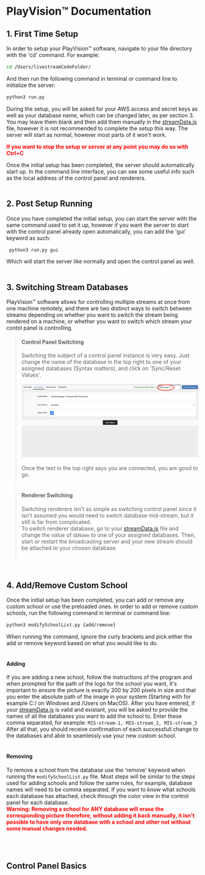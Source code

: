 PlayVision™ Documentation
=================

## 1. First Time Setup

In order to setup your PlayVision™ software, navigate to your file directory with the 'cd' command. For example:
```sh
cd /Users/livestreamCodeFolder/
```
And then run the following command in terminal or command line to initialize the server:
```sh 
python3 run.py
```
During the setup, you will be asked for your AWS access and secret keys as well as your database name, which can be changed later, as per section 3. You may leave them blank and then add them manually in the [streamData.js](./streamData.js) file, however it is not recommended to complete the setup this way. The server will start as normal, however most parts of it won't work.<br>

<font style='color: red; weight: 300px'>**If you want to stop the setup or server at any point you may do so with Ctrl+C**</font>

Once the initial setup has been completed, the server should automatically start up. In the command line interface, you can see some useful info such as the local address of the control panel and renderers.
<br><br>

## 2. Post Setup Running

Once you have completed the initial setup, you can start the server with the same command used to set it up, however if you want the server to start with the control panel already open automatically, you can add the 'gui' keyword as such:
```sh 
 python3 run.py gui
```
Which will start the server like normally and open the control panel as well.
<br><br>

## 3. Switching Stream Databases

PlayVision™ software allows for controlling multiple streams at once from one machine remotely, and there are two distinct ways to switch between streams depending on whether you want to switch the stream being rendered on a machine, or whether you want to switch which stream your contol panel is controlling. 


>#### Control Panel Switching
>Switching the subject of a control panel instance is very easy. Just change the name of the database in the top right to one of your assigned databases (Syntax matters), and click on 'Sync/Reset Values'. <br><br>
>![](./readme-images/panelSwitching.png)<br><br>
>Once the text in the top right says you are connected, you are good to go.<br><br>

>#### Renderer Switching
>Switching renderers isn't as simple as switching control panel since it isn't assumed you would need to switch database mid-stream, but it still is far from complicated. <br>
>To switch renderer database, go to your [streamData.js](./streamData.js) file and change the value of `dbName` to one of your assigned databases. Then, start or restart the broadcasting server and your new stream should be attached to your chosen database.<br><br>

<br>

## 4. Add/Remove Custom School
Once the initial setup has been completed, you can add or remove any custom school or use the preloaded ones. In order to add or remove custom schools, run the following command in terminal or command line:
```sh
python3 modifySchoolList.py {add/remove}
```
When running the command, ignore the curly brackets and pick either the add or remove keyword based on what you would like to do.
<br><br>

#### Adding
If you are adding a new school, follow the instructions of the program and when prompted for the path of the logo for the school you want, it's important to ensure the picture is exactly 200 by 200 pixels in size and that you enter the absolute path of the image in your system (Starting with for example C:/ on Windows and /Users on MacOS). After you have entered, if your [streamData.js](./streamData.js) is valid and existant, you will be asked to provide the names of all the databases you want to add the school to. Enter these comma separated, for example:
`MIS-stream-1, MIS-stream_2, MIS-stream_3` <br>
After all that, you should receive confirmation of each successfull change to the databases and able to seamlessly use your new custom school.
<br><br>

#### Removing
To remove a school from the database use the 'remove' keyword when running the `modifySchoolList.py` file. Most steps will be similar to the steps used for adding schools and follow the same rules, for example, database names will need to be comma separated. If you want to know what schools each database has attached, check through the color view in the control panel for each database. <br>
<font style='color: red; weight: 300px'>**Warning: Removing a school for ANY database will erase the corresponding picture therefore, without adding it back manually, it isn't possible to have only one database with a school and other not without some manual changes needed.**</font>

<br><br>

## Control Panel Basics
